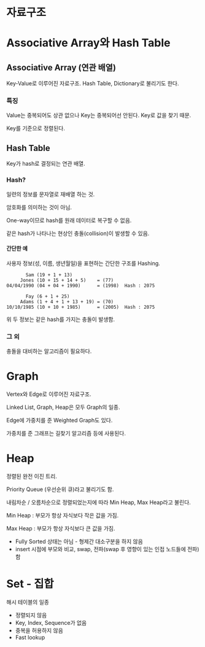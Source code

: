 # 자료구조

# Associative Array와 Hash Table

## Associative Array (연관 배열)

Key-Value로 이루어진 자료구조. Hash Table, Dictionary로 불리기도 한다.

### 특징

Value는 중복되어도 상관 없으나 Key는 중복되어선 안된다. Key로 값을 찾기 때문.

Key를 기준으로 정렬된다.

## Hash Table

Key가 hash로 결정되는 연관 배열.

### Hash?

일련의 정보를 문자열로 재배열 하는 것.

암호화를 의미하는 것이 아님.

One-way이므로 hash를 원래 데이터로 복구할 수 없음.

같은 hash가 나타나는 현상인 충돌(collision)이 발생할 수 있음.

#### 간단한 예

사용자 정보(성, 이름, 생년월일)을 표현하는 간단한 구조를 Hashing.

```
       Sam (19 + 1 + 13)
     Jones (10 + 15 + 14 + 5)    = (77)
04/04/1990 (04 + 04 + 1990)      = (1998)  Hash : 2075

       Fay (6 + 1 + 25)
     Adams (1 + 4 + 1 + 13 + 19) = (70)
10/10/1985 (10 + 10 + 1985)      = (2005)  Hash : 2075
```

위 두 정보는 같은 hash를 가지는 충돌이 발생함.

### 그 외

충돌을 대비하는 알고리즘이 필요하다.

# Graph

Vertex와 Edge로 이루어진 자료구조.

Linked List, Graph, Heap은 모두 Graph의 일종.

Edge에 가중치를 준 Weighted Graph도 있다.

가중치를 준 그래프는 길찾기 알고리즘 등에 사용된다.

# Heap

정렬된 완전 이진 트리.

Priority Queue (우선순위 큐)라고 불리기도 함.

내림차순 / 오름차순으로 정렬되었는지에 따라 Min Heap, Max Heap라고 불린다.

Min Heap : 부모가 항상 자식보다 작은 값을 가짐.

Max Heap : 부모가 항상 자식보다 큰 값을 가짐.

* Fully Sorted 상태는 아님 - 형제간 대소구분을 하지 않음
* insert 시점에 부모와 비교, swap, 전파(swap 후 영향이 있는 인접 노드들에 전파) 함

# Set - 집합

해시 테이블의 일종

* 정렬되지 않음
* Key, Index, Sequence가 없음
* 중복을 허용하지 않음
* Fast lookup
